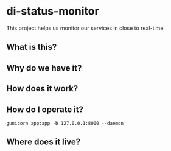 # di-status-monitor
This project helps us monitor our services in close to real-time.

## What is this?

## Why do we have it?

## How does it work?

## How do I operate it?

`gunicorn app:app -b 127.0.0.1:8000 --daemon`

## Where does it live?